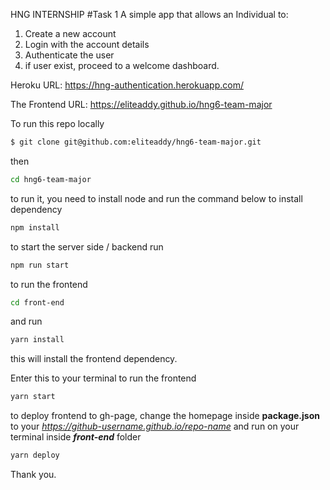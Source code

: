 HNG INTERNSHIP
#Task 1
A simple app that allows an Individual to:

1. Create a new account
2. Login with the account details
3. Authenticate the user
4. if user exist, proceed to a welcome dashboard.

Heroku URL: https://hng-authentication.herokuapp.com/

The Frontend URL: https://eliteaddy.github.io/hng6-team-major

To run this repo locally

```bash
$ git clone git@github.com:eliteaddy/hng6-team-major.git
```

then

```bash
cd hng6-team-major
```

to run it, you need to install node and run the command below to install dependency

```bash
npm install
```

to start the server side / backend run

```bash
npm run start
```

to run the frontend

```bash
cd front-end
```

and run

```bash
yarn install
```

this will install the frontend dependency.

Enter this to your terminal to run the frontend

```bash
yarn start
```

to deploy frontend to gh-page, change the homepage inside **package.json** to your _https://github-username.github.io/repo-name_
and run on your terminal inside **_front-end_** folder

```bash
yarn deploy
```

Thank you.
